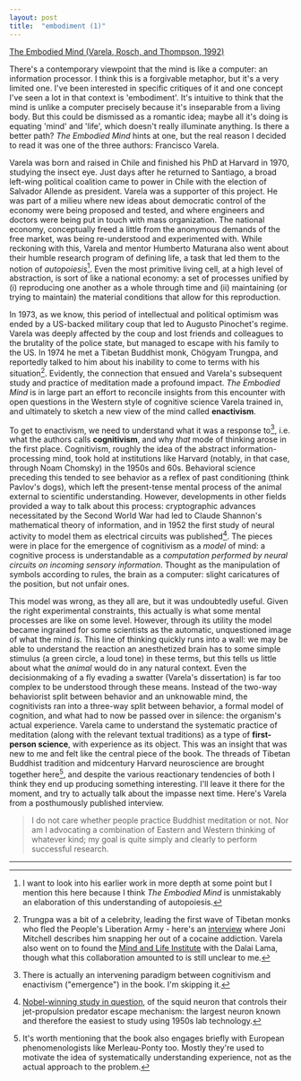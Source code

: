 ```yaml
---
layout: post
title:  "embodiment (1)"
---
```


[The Embodied Mind (Varela, Rosch, and Thompson, 1992)](https://www.goodreads.com/book/show/243436.The_Embodied_Mind)

There's a contemporary viewpoint that the mind is like a computer: an information processor. I think this is a forgivable metaphor, but it's a very limited one. I've been interested in specific critiques of it and one concept I've seen a lot in that context is 'embodiment'. It's intuitive to think that the mind is unlike a computer precisely because it's inseparable from a living body. But this could be dismissed as a romantic idea; maybe all it's doing is equating 'mind' and 'life', which doesn't really illuminate anything. Is there a better path? *The Embodied Mind* hints at one, but the real reason I decided to read it was one of the three authors: Francisco Varela.

Varela was born and raised in Chile and finished his PhD at Harvard in 1970, studying the insect eye. Just days after he returned to Santiago, a broad left-wing political coalition came to power in Chile with the election of Salvador Allende as president. Varela was a supporter of this project. He was part of a milieu where new ideas about democratic control of the economy were being proposed and tested, and where engineers and doctors were being put in touch with mass organization. The national economy, conceptually freed a little from the anonymous demands of the free market, was being re-understood and experimented with. While reckoning with this, Varela and mentor Humberto Maturana also went about their humble research program of defining life, a task that led them to the notion of *autopoiesis*[^1]. Even the most primitive living cell, at a high level of abstraction, is sort of like a national economy: a set of processes unified by (i) reproducing one another as a whole through time and (ii) maintaining (or trying to maintain) the material conditions that allow for this reproduction.

 In 1973, as we know, this period of intellectual and political optimism was ended by a US-backed military coup that led to Augusto Pinochet's regime. Varela was deeply affected by the coup and lost friends and colleagues to the brutality of the police state, but managed to escape with his family to the US. In 1974 he met a Tibetan Buddhist monk, Chögyam Trungpa, and reportedly talked to him about his inability to come to terms with his situation[^2]. Evidently, the connection that ensued and Varela's subsequent study and practice of meditation made a profound impact. *The Embodied Mind* is in large part an effort to reconcile insights from this encounter with open questions in the Western style of cognitive science Varela trained in, and ultimately to sketch a new view of the mind called **enactivism**.

To get to enactivism, we need to understand what it was a response to[^3], i.e. what the authors calls **cognitivism**, and why *that* mode of thinking arose in the first place. Cognitivism, roughly the idea of the abstract information-processing mind, took hold at institutions like Harvard (notably, in that case, through Noam Chomsky) in the 1950s and 60s. Behavioral science preceding this tended to see behavior as a reflex of past conditioning (think Pavlov's dogs), which left the present-tense mental process of the animal external to scientific understanding. However, developments in other fields provided a way to talk about this process: cryptographic advances necessitated by the Second World War had led to Claude Shannon's mathematical theory of information, and in 1952 the first study of neural activity to model them as electrical circuits was published[^4]. The pieces were in place for the emergence of cognitivism as a *model* of mind: a cognitive process is understandable as a *computation performed by neural circuits on incoming sensory information*. Thought as the manipulation of symbols according to rules, the brain as a computer: slight caricatures of the position, but not unfair ones.

This model was wrong, as they all are, but it was undoubtedly useful. Given the right experimental constraints, this actually is what some mental processes are like on some level. However, through its utility the model became ingrained for some scientists as the automatic, unquestioned image of what the mind *is*. This line of thinking quickly runs into a wall: we may be able to understand the reaction an anesthetized brain has to some simple stimulus (a green circle, a loud tone) in these terms, but this tells us little about what the *animal* would do in any natural context. Even the decisionmaking of a fly evading a swatter (Varela's dissertation) is far too complex to be understood through these means. Instead of the two-way behaviorist split between behavior and an unknowable mind, the cognitivists ran into a three-way split between behavior, a formal model of cognition, and what had to now be passed over in silence: the organism's actual experience. Varela came to understand the systematic practice of meditation (along with the relevant textual traditions) as a type of **first-person science**, with experience as its object. This was an insight that was new to me and felt like the central piece of the book. The threads of Tibetan Buddhist tradition and midcentury Harvard neuroscience are brought together here[^5], and despite the various reactionary tendencies of both I think they end up producing something interesting. I'll leave it there for the moment, and try to actually talk about the impasse next time. Here's Varela from a posthumously published interview.

> I do not care whether people practice Buddhist meditation or not. Nor am I advocating a combination of Eastern and Western thinking of whatever kind; my goal is quite simply and clearly to perform successful research. 

***

[^1]: I want to look into his earlier work in more depth at some point but I mention this here because I think *The Embodied Mind* is unmistakably an elaboration of this understanding of autopoiesis.

[^2]: Trungpa was a bit of a celebrity, leading the first wave of Tibetan monks who fled the People's Liberation Army - here's an [interview](https://jonimitchell.com/library/view.cfm?id=1317) where Joni Mitchell describes him snapping her out of a cocaine addiction. Varela also went on to found the [Mind and Life Institute](https://www.mindandlife.org/about/#history) with the Dalai Lama, though what this collaboration amounted to is still unclear to me.

[^3]: There is actually an intervening paradigm between cognitivism and enactivism ("emergence") in the book. I'm skipping it.

[^4]: [Nobel-winning study in question](doi:10.1113/jphysiol.1952.sp004764), of the squid neuron that controls their jet-propulsion predator escape mechanism: the largest neuron known and therefore the easiest to study using 1950s lab technology.

[^5]: It's worth mentioning that the book also engages briefly with European phenomenologists like Merleau-Ponty too. Mostly they're used to motivate the idea of systematically understanding experience, not as the actual approach to the problem.
